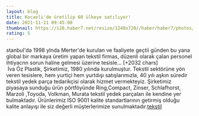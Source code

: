```yaml
--- 
layout: blog
title: Kocaeli'de üretilip 60 ülkeye satılıyor!
date: 2021-11-21 09:45:00
thumbnail: https://i20.haber7.net/resize/1240x720//haber/haber7/photos/2021/46/kocaelide_uretiliyor_60_ulkeye_satiliyor_1637487898_8669.jpg
rating: 5
---
```

stanbul'da 1998 ylnda Merter'de kurulan ve faaliyete geçtii günden bu yana global bir markaya üretim yapan tekstil firmas, düzenli olarak çalan personel ihtiyacnn sorun haline gelmesi üzerine tesisle… [+2032 chars]</br>&nbsp;İva Öz Plastik, Şirketimiz, 1980 yılında kurulmuştur. Tekstil sektörüne yön veren tesislere, hem yurtiçi hem yurtdışı satışlarımızla, 40 yılı aşkın süredir tekstil yedek parça tedarikçisi olarak hizmet vermekteyiz. Şirketimiz piyasaya sunduğu ürün pörtföyünde Ring,Compact, Zinser, Schlafhorst, Marzoli ,Toyoda, Volkman, Murata tekstil yedek parçaları ile kendine yer bulmaktadır. Ürünlerimiz ISO 9001 kalite standartlarının getirmiş olduğu kalite anlayışı ile siz değerli müşterlerimize sunulmaktadır.<a href="https://www.ivaozplastik.com/">tekstil</a>